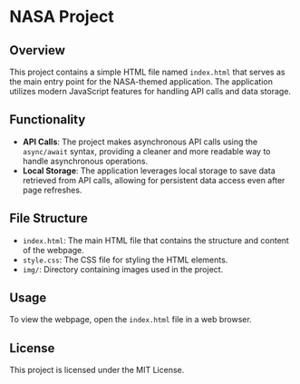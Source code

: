 # NASA Project

## Overview
This project contains a simple HTML file named `index.html` that serves as the main entry point for the NASA-themed application. The application utilizes modern JavaScript features for handling API calls and data storage.

## Functionality
- **API Calls**: The project makes asynchronous API calls using the `async/await` syntax, providing a cleaner and more readable way to handle asynchronous operations.
- **Local Storage**: The application leverages local storage to save data retrieved from API calls, allowing for persistent data access even after page refreshes.

## File Structure
- `index.html`: The main HTML file that contains the structure and content of the webpage.
- `style.css`: The CSS file for styling the HTML elements.
- `img/`: Directory containing images used in the project.

## Usage
To view the webpage, open the `index.html` file in a web browser.

## License
This project is licensed under the MIT License.
